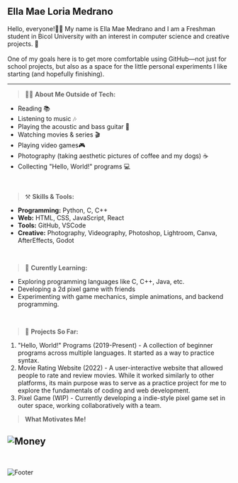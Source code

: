 ## Ella Mae Loria Medrano


Hello, everyone!👋🏻 My name is Ella Mae Medrano and I am a Freshman student in Bicol University with an interest in computer science and creative projects. 👾 
<br><br>
One of my goals here is to get more comfortable using GitHub—not just for school projects, but also as a space for the little personal experiments I like starting (and hopefully finishing).
    
---


> 👩🏻 **About Me Outside of Tech:**
* Reading 📚    
* Listening to music 🎶
* Playing the acoustic and bass guitar 🎸 
* Watching movies & series 🎬 
* Playing video games🎮
* Photography (taking aesthetic pictures of coffee and my dogs) ☕ 
* Collecting "Hello, World!" programs 💻

<br>

> ⚒ **Skills & Tools:**
* **Programming:** Python, C, C++
* **Web:** HTML, CSS, JavaScript, React
* **Tools:** GitHub, VSCode
* **Creative:** Photography, Videography, Photoshop, Lightroom, Canva, AfterEffects, Godot

<br>


> 🌱 **Curently Learning:**
* Exploring programming languages like C, C++, Java, etc.
* Developing a 2d pixel game with friends
* Experimenting with game mechanics, simple animations, and backend programming.

<br>

> 🚀 **Projects So Far:**
1. "Hello, World!" Programs (2019-Present) - A collection of beginner programs across multiple languages. It started as a way to practice syntax.
2. Movie Rating Website (2022) - A user-interactive website that allowed people to rate and review movies. While it worked similarly to other platforms, its main purpose was to serve as a practice project for me to explore the fundamentals of coding and web development.
3. Pixel Game (WIP) - Currently developing a indie-style pixel game set in outer space, working collaboratively with a team.

> **What Motivates Me!**

![Money](https://i.pinimg.com/736x/d6/69/a4/d669a45ca1a937d1d622d906d0177292.jpg) 
---
<br>

![Footer](https://i.pinimg.com/1200x/e2/1f/8d/e21f8d15fad55c76c6b1a7fa7ad6b5e3.jpg)